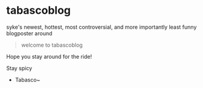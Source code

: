 # tabascoblog

syke's newest, hottest, most controversial, and more importantly least funny blogposter around

> welcome to tabascoblog

Hope you stay around for the ride!

Stay spicy
 - Tabasco~
